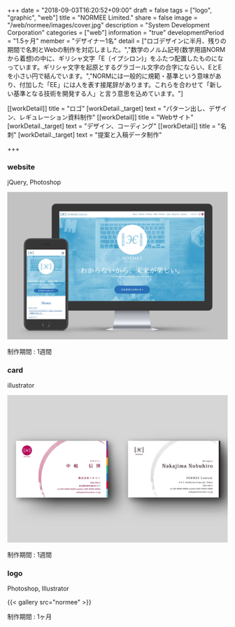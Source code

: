 +++
date = "2018-09-03T16:20:52+09:00"
draft = false
tags = ["logo", "graphic", "web"]
title = "NORMEE Limited."
share = false
image = "/web/normee/images/cover.jpg"
description = "System Development Corporation"
categories = ["web"]
information = "true"
developmentPeriod = "1.5ヶ月"
member = "デザイナー1名"
detail = ["ロゴデザインに半月、残りの期間で名刺とWebの制作を対応しました。","数学のノルム記号(数学用語NORMから着想)の中に、ギリシャ文字「E（イプシロン)」をふたつ配置したものになっています。ギリシャ文字を起原とするグラゴール文字の合字にならい、EとEを小さい円で結んでいます。","NORMには一般的に規範・基準という意味があり、付加した「EE」には人を表す接尾辞があります。これらを合わせて「新しい基準となる技術を開発する人」と言う意思を込めています。"]

[[workDetail]]
  title = "ロゴ"
  [workDetail._target]
    text = "パターン出し、デザイン、レギュレーション資料制作"
[[workDetail]]
  title = "Webサイト"
  [workDetail._target]
    text = "デザイン、コーディング"
[[workDetail]]
  title = "名刺"
  [workDetail._target]
    text = "提案と入稿データ制作"

+++

### website

jQuery, Photoshop

![](images/cover.jpg)

制作期間 : 1週間

### card

illustrator

![](images/normee_00.jpg)

制作期間 : 1週間

### logo

Photoshop, Illustrator

{{< gallery src="normee" >}}

制作期間 : 1ヶ月
